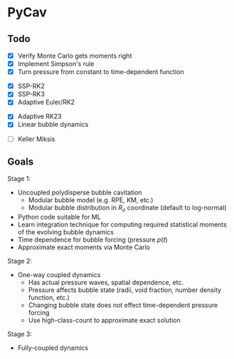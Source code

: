 # PyCav

## Todo

- [x] Verify Monte Carlo gets moments right
- [x] Implement Simpson's rule
- [x] Turn pressure from constant to time-dependent function
* [x] SSP-RK2
* [x] SSP-RK3
* [x] Adaptive Euler/RK2
- [x] Adaptive RK23
- [x] Linear bubble dynamics 
* [ ] Keller Miksis

## Goals

Stage 1:
* Uncoupled polydisperse bubble cavitation 
  * Modular bubble model (e.g. RPE, KM, etc.)
  * Modular bubble distribution in $R_o$ coordinate (default to log-normal)
* Python code suitable for ML
* Learn integration technique for computing required statistical moments of the evolving bubble dynamics
* Time dependence for bubble forcing (pressure $p(t)$
* Approximate exact moments via Monte Carlo

Stage 2:
* One-way coupled dynamics
  * Has actual pressure waves, spatial dependence, etc.
  * Pressure affects bubble state (radii, void fraction, number density function, etc.)
  * Changing bubble state does not effect time-dependent pressure forcing
  * Use high-class-count to approximate exact solution

Stage 3:
* Fully-coupled dynamics
